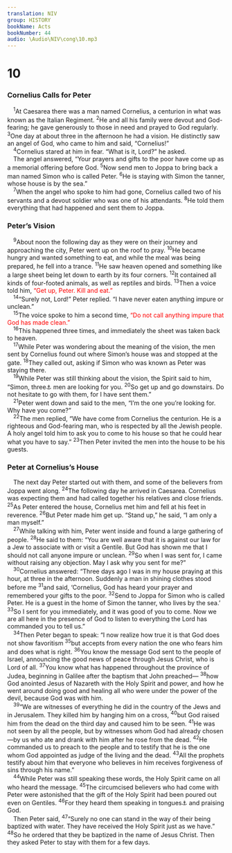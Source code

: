 ```yaml
---
translation: NIV
group: HISTORY
bookName: Acts 
bookNumber: 44
audio: \Audio\NIV\cong\10.mp3
---
```


<div class="title"><h1>10</h1><h3>Cornelius Calls for Peter </h3></div>
<span class="verse cong_10_1"> <sup>1</sup>At Caesarea there was a man named Cornelius, a centurion in what was known as the Italian Regiment. </span>
<span class="verse cong_10_2"><sup>2</sup>He and all his family were devout and God-fearing; he gave generously to those in need and prayed to God regularly. </span>
<span class="verse cong_10_3"><sup>3</sup>One day at about three in the afternoon he had a vision. He distinctly saw an angel of God, who came to him and said, “Cornelius!” <br/></span>
<span class="verse cong_10_4"> <sup>4</sup>Cornelius stared at him in fear. “What is it, Lord?” he asked. <br/> The angel answered, “Your prayers and gifts to the poor have come up as a memorial offering before God. </span>
<span class="verse cong_10_5"><sup>5</sup>Now send men to Joppa to bring back a man named Simon who is called Peter. </span>
<span class="verse cong_10_6"><sup>6</sup>He is staying with Simon the tanner, whose house is by the sea.” <br/></span>
<span class="verse cong_10_7"> <sup>7</sup>When the angel who spoke to him had gone, Cornelius called two of his servants and a devout soldier who was one of his attendants. </span>
<span class="verse cong_10_8"><sup>8</sup>He told them everything that had happened and sent them to Joppa. <br/></span>
<div class="title"><h3>Peter’s Vision </h3></div>
<span class="verse cong_10_9"> <sup>9</sup>About noon the following day as they were on their journey and approaching the city, Peter went up on the roof to pray. </span>
<span class="verse cong_10_10"><sup>10</sup>He became hungry and wanted something to eat, and while the meal was being prepared, he fell into a trance. </span>
<span class="verse cong_10_11"><sup>11</sup>He saw heaven opened and something like a large sheet being let down to earth by its four corners. </span>
<span class="verse cong_10_12"><sup>12</sup>It contained all kinds of four-footed animals, as well as reptiles and birds. </span>
<span class="verse cong_10_13"><sup>13</sup>Then a voice told him, <font color="red">“Get up, Peter. Kill and eat.”</font><br/></span>
<span class="verse cong_10_14"> <sup>14</sup>“Surely not, Lord!” Peter replied. “I have never eaten anything impure or unclean.” <br/></span>
<span class="verse cong_10_15"> <sup>15</sup>The voice spoke to him a second time, <font color="red">“Do not call anything impure that God has made clean.”</font><br/></span>
<span class="verse cong_10_16"> <sup>16</sup>This happened three times, and immediately the sheet was taken back to heaven. <br/></span>
<span class="verse cong_10_17"> <sup>17</sup>While Peter was wondering about the meaning of the vision, the men sent by Cornelius found out where Simon’s house was and stopped at the gate. </span>
<span class="verse cong_10_18"><sup>18</sup>They called out, asking if Simon who was known as Peter was staying there. <br/></span>
<span class="verse cong_10_19"> <sup>19</sup>While Peter was still thinking about the vision, the Spirit said to him, “Simon, three<a data-toggle="tooltip" data-placement="bottom" title="One early manuscript two ; other manuscripts do not have the number.">⚓</a> men are looking for you. </span>
<span class="verse cong_10_20"><sup>20</sup>So get up and go downstairs. Do not hesitate to go with them, for I have sent them.” <br/></span>
<span class="verse cong_10_21"> <sup>21</sup>Peter went down and said to the men, “I’m the one you’re looking for. Why have you come?” <br/></span>
<span class="verse cong_10_22"> <sup>22</sup>The men replied, “We have come from Cornelius the centurion. He is a righteous and God-fearing man, who is respected by all the Jewish people. A holy angel told him to ask you to come to his house so that he could hear what you have to say.” </span>
<span class="verse cong_10_23"><sup>23</sup>Then Peter invited the men into the house to be his guests. <br/></span>
<div class="title"><h3>Peter at Cornelius’s House </h3></div>
<span class="verse cong_10_23"> The next day Peter started out with them, and some of the believers from Joppa went along. </span>
<span class="verse cong_10_24"><sup>24</sup>The following day he arrived in Caesarea. Cornelius was expecting them and had called together his relatives and close friends. </span>
<span class="verse cong_10_25"><sup>25</sup>As Peter entered the house, Cornelius met him and fell at his feet in reverence. </span>
<span class="verse cong_10_26"><sup>26</sup>But Peter made him get up. “Stand up,” he said, “I am only a man myself.” <br/></span>
<span class="verse cong_10_27"> <sup>27</sup>While talking with him, Peter went inside and found a large gathering of people. </span>
<span class="verse cong_10_28"><sup>28</sup>He said to them: “You are well aware that it is against our law for a Jew to associate with or visit a Gentile. But God has shown me that I should not call anyone impure or unclean. </span>
<span class="verse cong_10_29"><sup>29</sup>So when I was sent for, I came without raising any objection. May I ask why you sent for me?” <br/></span>
<span class="verse cong_10_30"> <sup>30</sup>Cornelius answered: “Three days ago I was in my house praying at this hour, at three in the afternoon. Suddenly a man in shining clothes stood before me </span>
<span class="verse cong_10_31"><sup>31</sup>and said, ‘Cornelius, God has heard your prayer and remembered your gifts to the poor. </span>
<span class="verse cong_10_32"><sup>32</sup>Send to Joppa for Simon who is called Peter. He is a guest in the home of Simon the tanner, who lives by the sea.’ </span>
<span class="verse cong_10_33"><sup>33</sup>So I sent for you immediately, and it was good of you to come. Now we are all here in the presence of God to listen to everything the Lord has commanded you to tell us.” <br/></span>
<span class="verse cong_10_34"> <sup>34</sup>Then Peter began to speak: “I now realize how true it is that God does not show favoritism </span>
<span class="verse cong_10_35"><sup>35</sup>but accepts from every nation the one who fears him and does what is right. </span>
<span class="verse cong_10_36"><sup>36</sup>You know the message God sent to the people of Israel, announcing the good news of peace through Jesus Christ, who is Lord of all. </span>
<span class="verse cong_10_37"><sup>37</sup>You know what has happened throughout the province of Judea, beginning in Galilee after the baptism that John preached— </span>
<span class="verse cong_10_38"><sup>38</sup>how God anointed Jesus of Nazareth with the Holy Spirit and power, and how he went around doing good and healing all who were under the power of the devil, because God was with him. <br/></span>
<span class="verse cong_10_39"> <sup>39</sup>“We are witnesses of everything he did in the country of the Jews and in Jerusalem. They killed him by hanging him on a cross, </span>
<span class="verse cong_10_40"><sup>40</sup>but God raised him from the dead on the third day and caused him to be seen. </span>
<span class="verse cong_10_41"><sup>41</sup>He was not seen by all the people, but by witnesses whom God had already chosen—by us who ate and drank with him after he rose from the dead. </span>
<span class="verse cong_10_42"><sup>42</sup>He commanded us to preach to the people and to testify that he is the one whom God appointed as judge of the living and the dead. </span>
<span class="verse cong_10_43"><sup>43</sup>All the prophets testify about him that everyone who believes in him receives forgiveness of sins through his name.” <br/></span>
<span class="verse cong_10_44"> <sup>44</sup>While Peter was still speaking these words, the Holy Spirit came on all who heard the message. </span>
<span class="verse cong_10_45"><sup>45</sup>The circumcised believers who had come with Peter were astonished that the gift of the Holy Spirit had been poured out even on Gentiles. </span>
<span class="verse cong_10_46"><sup>46</sup>For they heard them speaking in tongues<a data-toggle="tooltip" data-placement="bottom" title="Or other languages">⚓</a> and praising God. <br/> Then Peter said, </span>
<span class="verse cong_10_47"><sup>47</sup>“Surely no one can stand in the way of their being baptized with water. They have received the Holy Spirit just as we have.” </span>
<span class="verse cong_10_48"><sup>48</sup>So he ordered that they be baptized in the name of Jesus Christ. Then they asked Peter to stay with them for a few days. <br/></span>
